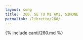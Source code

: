 ```yaml
---
layout: song
title:  260. SE TU MI AMI, SIMONE
permalink: /libretto/260/
---
```

{% include canti/260.md %}   